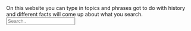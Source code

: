 <!DOCTYPE html>
<html>
<head>
<title>History wikipedia</title>
</head>
<body>
On this website you can type in topics and phrases got to do with history and different facts will come up about what you search. 
<input type="text" name="search" placeholder="Search..">
